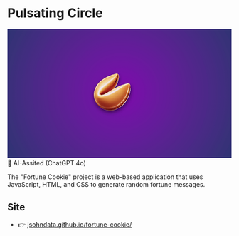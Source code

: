 # Pulsating Circle
[![Read Me](./readme.png)](https://jsohndata.github.io/fortune-cookie/)
🤖 AI-Assited (ChatGPT 4o)

The "Fortune Cookie" project is a web-based application that uses JavaScript, HTML, and CSS to generate random fortune messages.

## Site
* 👉 [jsohndata.github.io/fortune-cookie/](https://jsohndata.github.io/fortune-cookie/)

